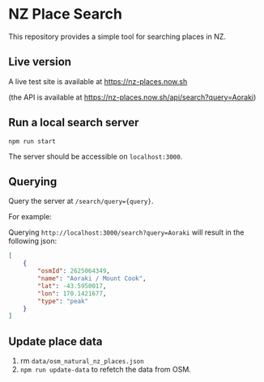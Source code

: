 # NZ Place Search

This repository provides a simple tool for searching places in NZ.

## Live version

A live test site is available at https://nz-places.now.sh

(the API is available at https://nz-places.now.sh/api/search?query=Aoraki)

## Run a local search server
`npm run start`

The server should be accessible on `localhost:3000`.

## Querying

Query the server at `/search/query={query}`.

For example:

Querying `http://localhost:3000/search?query=Aoraki` will result in the following json:

```json
[
    {
        "osmId": 2625064349,
        "name": "Aoraki / Mount Cook",
        "lat": -43.5950017,
        "lon": 170.1421677,
        "type": "peak"
    }
]
```

## Update place data
1. rm `data/osm_natural_nz_places.json`
2. `npm run update-data` to refetch the data from OSM.